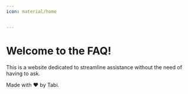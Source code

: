 ```yaml
---
icon: material/home


---
```


# Welcome to the FAQ!
This is a website dedicated to streamline assistance without the need of having to ask.

Made with :heart: by Tabi.